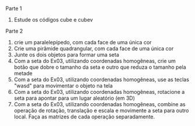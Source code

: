 Parte 1
1) Estude os códigos cube e cubev

Parte 2
1) crie um paralelepípedo, com cada face de uma única cor
2) Crie uma pirâmide quadrangular, com cada face de uma única cor
3) Junte os dois objetos para formar uma seta
4) Com a seta do Ex03, utilizando coordenadas homogêneas, crie um botão que dobre o tamanho da seta e outro que reduza o tamanho pela metade
4) Com a seta do Ex03, utilizando coordenadas homogêneas, use as teclas "wasd" para movimentar o objeto na tela 
5) Com a seta do Ex03, utilizando coordenadas homogêneas, rotacione a seta para apontar para um lugar aleatório (em 3D)
6) Com a seta do Ex03, utilizando coordenadas homogêneas, combine as operação de rotação, translação e escala e movimente a seta para outro local. Faça as matrizes de cada operação separadamente.
